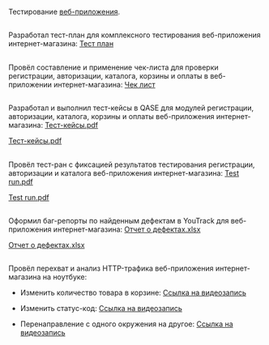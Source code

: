 Тестирование [веб-приложения](https://qa.demoshopping.ru/).
##

Разработал тест-план для комплексного тестирования веб-приложения интернет-магазина: [Тест план](https://docs.google.com/spreadsheets/d/1WDUPZyNOh4Ny6QSOYXsLvTA2E4ycvT1yk0gf1FBT3VE/edit?gid=0#gid=0)
##

Провёл составление и применение чек-листа для проверки регистрации, авторизации, каталога, корзины и оплаты в веб-приложении интернет-магазина: [Чек лист](https://docs.google.com/spreadsheets/d/1AirK8DwknPFYNT64nKCBQu29HiJkPuG0tQz0agT4JN0/edit?gid=0#gid=0)
##

Разработал и выполнил тест-кейсы в QASE для модулей регистрации, авторизации, каталога, корзины и оплаты веб-приложения интернет-магазина:
[Тест-кейсы.pdf](https://github.com/user-attachments/files/20301747/G10-2025-05-19.pdf)

[Тест-кейсы.pdf](https://github.com/user-attachments/files/20012150/G10-2025-05-02.-.pdf)
##

Провёл тест-ран с фиксацией результатов тестирования регистрации, авторизации и каталога веб-приложения интернет-магазина: 
[Test run.pdf](https://github.com/user-attachments/files/20431755/G10-Test%2Brun%2B2025_05_25.pdf)

[Test run.pdf](https://github.com/user-attachments/files/20047747/G10-Test%2Brun%2B2025_05_05.pdf) 
##

Оформил баг-репорты по найденным дефектам в YouTrack для веб-приложения интернет-магазина: 
[Отчет о дефектах.xlsx](https://github.com/user-attachments/files/20431751/Issues.3.xlsx)

[Отчет о дефектах.xlsx](https://github.com/user-attachments/files/20069080/Issues.2.xlsx)
##

Провёл перехват и анализ HTTP-трафика веб-приложения интернет-магазина на ноутбуке:

- Изменить количество товара в корзине:
[Ссылка на видеозапись](https://github.com/user-attachments/assets/4c7c329f-9ffd-4ab7-9d6c-84a0f9c1a7c1)

- Изменить статус-код:
[Ссылка на видеозапись](https://github.com/user-attachments/assets/42af6877-d57e-4b39-8dfe-021f33c399a0)

- Перенаправление с одного окружения на другое:
[Ссылка на видеозапись](https://github.com/user-attachments/assets/e4745662-5b6a-4c45-8c23-5d29b5e23c9c)
